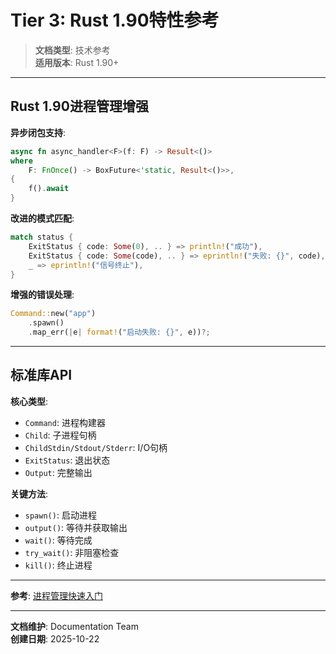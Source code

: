 # Tier 3: Rust 1.90特性参考

> **文档类型**: 技术参考  
> **适用版本**: Rust 1.90+

---

## Rust 1.90进程管理增强

**异步闭包支持**:

```rust
async fn async_handler<F>(f: F) -> Result<()>
where
    F: FnOnce() -> BoxFuture<'static, Result<()>>,
{
    f().await
}
```

**改进的模式匹配**:

```rust
match status {
    ExitStatus { code: Some(0), .. } => println!("成功"),
    ExitStatus { code: Some(code), .. } => eprintln!("失败: {}", code),
    _ => eprintln!("信号终止"),
}
```

**增强的错误处理**:

```rust
Command::new("app")
    .spawn()
    .map_err(|e| format!("启动失败: {}", e))?;
```

---

## 标准库API

**核心类型**:

- `Command`: 进程构建器
- `Child`: 子进程句柄
- `ChildStdin/Stdout/Stderr`: I/O句柄
- `ExitStatus`: 退出状态
- `Output`: 完整输出

**关键方法**:

- `spawn()`: 启动进程
- `output()`: 等待并获取输出
- `wait()`: 等待完成
- `try_wait()`: 非阻塞检查
- `kill()`: 终止进程

---

**参考**: [进程管理快速入门](../tier_02_guides/01_进程管理快速入门.md)

---

**文档维护**: Documentation Team  
**创建日期**: 2025-10-22
